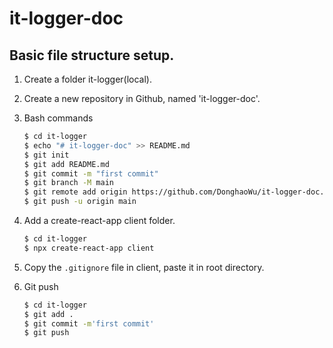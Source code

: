 # it-logger-doc

## Basic file structure setup.

1. Create a folder it-logger(local).

2. Create a new repository in Github, named 'it-logger-doc'.

3. Bash commands

    ```bash
    $ cd it-logger
    $ echo "# it-logger-doc" >> README.md
    $ git init
    $ git add README.md
    $ git commit -m "first commit"
    $ git branch -M main
    $ git remote add origin https://github.com/DonghaoWu/it-logger-doc.git
    $ git push -u origin main
    ```

4. Add a create-react-app client folder.

    ```bash
    $ cd it-logger
    $ npx create-react-app client
    ```

5. Copy the `.gitignore` file in client, paste it in root directory.

6. Git push

    ```bash
    $ cd it-logger
    $ git add .
    $ git commit -m'first commit'
    $ git push
    ```